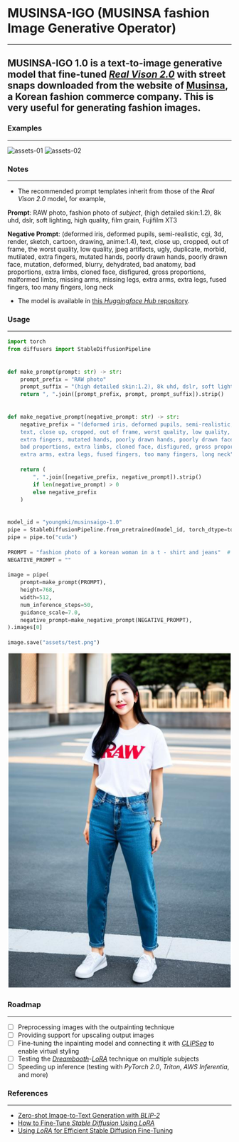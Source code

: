 # MUSINSA-IGO (MUSINSA fashion Image Generative Operator)
- - -
## MUSINSA-IGO 1.0 is a text-to-image generative model that fine-tuned [*Real Vison 2.0*](https://huggingface.co/SG161222/Realistic_Vision_V2.0) with street snaps downloaded from the website of [Musinsa](https://www.musinsa.com/app/), a Korean fashion commerce company. This is very useful for generating fashion images.

### Examples
- - -
![assets-01](assets/assets-01.png)
![assets-02](assets/assets-02.png)
### Notes
- - -
* The recommended prompt templates inherit from those of the *Real Vison 2.0* model, for example,  

**Prompt**: RAW photo, fashion photo of *subject*, (high detailed skin:1.2), 8k uhd, dslr, soft lighting, high quality, film grain, Fujifilm XT3
  
**Negative Prompt**: (deformed iris, deformed pupils, semi-realistic, cgi, 3d, render, sketch, cartoon, drawing, anime:1.4), text, close up, cropped, out of frame, the worst quality, low quality, jpeg artifacts, ugly, duplicate, morbid, mutilated, extra fingers, mutated hands, poorly drawn hands, poorly drawn face, mutation, deformed, blurry, dehydrated, bad anatomy, bad proportions, extra limbs, cloned face, disfigured, gross proportions, malformed limbs, missing arms, missing legs, extra arms, extra legs, fused fingers, too many fingers, long neck

* The model is available in [this *Huggingface Hub* repository](https://huggingface.co/youngmki/musinsaigo-1.0).

### Usage
- - -
```python
import torch
from diffusers import StableDiffusionPipeline


def make_prompt(prompt: str) -> str:
    prompt_prefix = "RAW photo"
    prompt_suffix = "(high detailed skin:1.2), 8k uhd, dslr, soft lighting, high quality, film grain, Fujifilm XT3"
    return ", ".join([prompt_prefix, prompt, prompt_suffix]).strip()


def make_negative_prompt(negative_prompt: str) -> str:
    negative_prefix = "(deformed iris, deformed pupils, semi-realistic, cgi, 3d, render, sketch, cartoon, drawing, anime:1.4), \
    text, close up, cropped, out of frame, worst quality, low quality, jpeg artifacts, ugly, duplicate, morbid, mutilated, \
    extra fingers, mutated hands, poorly drawn hands, poorly drawn face, mutation, deformed, blurry, dehydrated, bad anatomy, \
    bad proportions, extra limbs, cloned face, disfigured, gross proportions, malformed limbs, missing arms, missing legs, \
    extra arms, extra legs, fused fingers, too many fingers, long neck"

    return (
        ", ".join([negative_prefix, negative_prompt]).strip()
        if len(negative_prompt) > 0
        else negative_prefix
    )


model_id = "youngmki/musinsaigo-1.0"
pipe = StableDiffusionPipeline.from_pretrained(model_id, torch_dtype=torch.float16)
pipe = pipe.to("cuda")

PROMPT = "fashion photo of a korean woman in a t - shirt and jeans"  # Write your prompt here.
NEGATIVE_PROMPT = ""

image = pipe(
    prompt=make_prompt(PROMPT),
    height=768,
    width=512,
    num_inference_steps=50,
    guidance_scale=7.0,
    negative_prompt=make_negative_prompt(NEGATIVE_PROMPT),
).images[0]

image.save("assets/test.png")
```
![test](assets/test.png)

### Roadmap

---
- [ ] Preprocessing images with the outpainting technique
- [ ] Providing support for upscaling output images
- [ ] Fine-tuning the inpainting model and connecting it with [*CLIPSeg*](https://arxiv.org/abs/2112.10003) to enable virtual styling
- [ ] Testing the [*Dreambooth*](https://arxiv.org/abs/2208.12242)-[*LoRA*](https://arxiv.org/abs/2106.09685) technique on multiple subjects
- [ ] Speeding up inference (testing with *PyTorch 2.0*, *Triton*, *AWS Inferentia*, and more)

### References

---
* [Zero-shot Image-to-Text Generation with *BLIP-2*](https://huggingface.co/blog/blip-2?fbclid=IwAR1iTzu7a_2zSv6dyeQt2dlgEtPFDQTfcvXoudOgeVMDin4IGP8fUz61ZL8)  
* [How to Fine-Tune *Stable Diffusion* Using *LoRA*](https://ngwaifoong92.medium.com/how-to-fine-tune-stable-diffusion-using-lora-85690292c6a8)   
* [Using *LoRA* for Efficient Stable Diffusion Fine-Tuning](https://huggingface.co/blog/lora)
